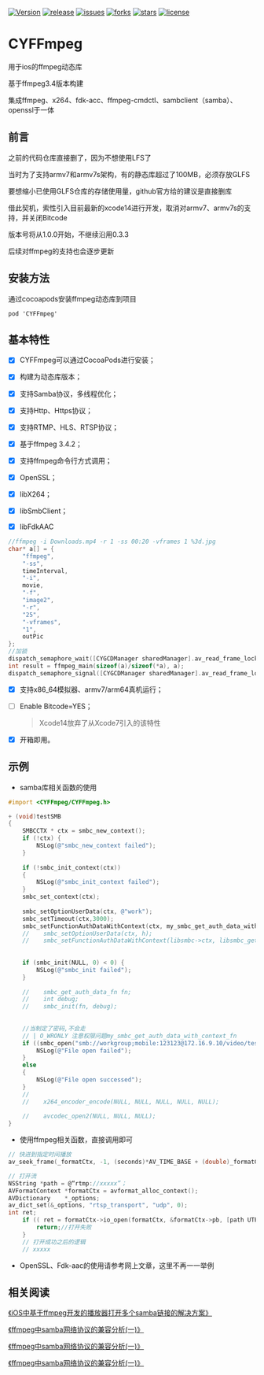 [![Version](https://img.shields.io/cocoapods/v/CYFFmpeg.svg?style=flat)](http://cocoapods.org/pods/CYFFmpeg)
[![release](https://badgen.net/github/release/yellowei/CYFFmpeg)](https://github.com/yellowei/CYFFmpeg/releases)
[![issues](https://img.shields.io/github/issues/yellowei/CYFFmpeg)](https://github.com/yellowei/CYFFmpeg/issues)
[![forks](https://img.shields.io/github/forks/yellowei/CYFFmpeg)](https://github.com/yellowei/CYFFmpeg/fork)
[![stars](https://img.shields.io/github/stars/yellowei/CYFFmpeg)](https://github.com/yellowei/CYFFmpeg/star)
[![license](https://img.shields.io/github/license/yellowei/CYFFmpeg)](https://github.com/yellowei/CYFFmpeg/blob/master/LICENSE)

# CYFFmpeg


用于ios的ffmpeg动态库

基于ffmpeg3.4版本构建

集成ffmpeg、x264、fdk-acc、ffmpeg-cmdctl、sambclient（samba）、openssl于一体



## 前言

之前的代码仓库直接删了，因为不想使用LFS了

当时为了支持armv7和armv7s架构，有的静态库超过了100MB，必须存放GLFS

要想缩小已使用GLFS仓库的存储使用量，github官方给的建议是直接删库

借此契机，索性引入目前最新的xcode14进行开发，取消对armv7、armv7s的支持，并关闭Bitcode

版本号将从1.0.0开始，不继续沿用0.3.3

后续对ffmpeg的支持也会逐步更新



## 安装方法

通过cocoapods安装ffmpeg动态库到项目

```
pod 'CYFFmpeg'
```



## 基本特性

- [x] CYFFmpeg可以通过CocoaPods进行安装；

- [x] 构建为动态库版本；

- [x] 支持Samba协议，多线程优化；

- [x] 支持Http、Https协议；

- [x] 支持RTMP、HLS、RTSP协议；

- [x] 基于ffmpeg 3.4.2；

- [x] 支持ffmpeg命令行方式调用；

- [x] OpenSSL；

- [x] libX264；

- [x] libSmbClient；

- [x] libFdkAAC

```objective-c
//ffmpeg -i Downloads.mp4 -r 1 -ss 00:20 -vframes 1 %3d.jpg
char* a[] = {
    "ffmpeg",
    "-ss",
    timeInterval,
    "-i",
    movie,
    "-f",
    "image2",
    "-r",
    "25",
    "-vframes",
    "1",
    outPic
};
//加锁
dispatch_semaphore_wait([CYGCDManager sharedManager].av_read_frame_lock, DISPATCH_TIME_FOREVER);
int result = ffmpeg_main(sizeof(a)/sizeof(*a), a);
dispatch_semaphore_signal([CYGCDManager sharedManager].av_read_frame_lock);
```

- [x] 支持x86_64模拟器、armv7/arm64真机运行；

- [ ] Enable Bitcode=YES；

  > Xcode14放弃了从Xcode7引入的该特性

- [x] 开箱即用。



## 示例

* samba库相关函数的使用

```Objective-C
#import <CYFFmpeg/CYFFmpeg.h>

+ (void)testSMB
{
    SMBCCTX * ctx = smbc_new_context();
    if (!ctx) {
        NSLog(@"smbc_new_context failed");
    }
    
    if (!smbc_init_context(ctx))
    {
        NSLog(@"smbc_init_context failed");
    }
    smbc_set_context(ctx);
    
    smbc_setOptionUserData(ctx, @"work");
    smbc_setTimeout(ctx,3000);
    smbc_setFunctionAuthDataWithContext(ctx, my_smbc_get_auth_data_with_context_fn);
    //    smbc_setOptionUserData(ctx, h);
    //    smbc_setFunctionAuthDataWithContext(libsmbc->ctx, libsmbc_get_auth_data);
    
    
    if (smbc_init(NULL, 0) < 0) {
        NSLog(@"smbc_init failed");
    }
    
    //    smbc_get_auth_data_fn fn;
    //    int debug;
    //    smbc_init(fn, debug);
    
    
    //当制定了密码,不会走
    // | O_WRONLY 注意权限问题my_smbc_get_auth_data_with_context_fn
    if ((smbc_open("smb://workgroup;mobile:123123@172.16.9.10/video/test.mp4", O_RDONLY, 0666)) < 0) {
        NSLog(@"File open failed");
    }
    else
    {
        NSLog(@"File open successed");
    }
    //
    //    x264_encoder_encode(NULL, NULL, NULL, NULL, NULL);
    
    //    avcodec_open2(NULL, NULL, NULL);
}

```

* 使用ffmpeg相关函数，直接调用即可

```Objective-C
// 快进到指定时间播放
av_seek_frame(_formatCtx, -1, (seconds)*AV_TIME_BASE + (double)_formatCtx->start_time, AVSEEK_FLAG_BACKWARD);//不指定stream进行seek

// 打开流
NSString *path = @“rtmp://xxxxx”；
AVFormatContext *formatCtx = avformat_alloc_context();
AVDictionary    *_options;
av_dict_set(&_options, "rtsp_transport", "udp", 0);
int ret;
    if (( ret = formatCtx->io_open(formatCtx, &formatCtx->pb, [path UTF8String], AVIO_FLAG_READ | formatCtx->avio_flags, &_options)) < 0){
        return;//打开失败
    }
    // 打开成功之后的逻辑
    // xxxxx

```

* OpenSSL、Fdk-aac的使用请参考网上文章，这里不再一一举例



## 相关阅读


[《iOS中基于ffmpeg开发的播放器打开多个samba链接的解决方案》](https://www.jianshu.com/p/2838b9ddecaf)

[《ffmpeg中samba网络协议的兼容分析(一)》](https://www.jianshu.com/p/ada84499f386)

[《ffmpeg中samba网络协议的兼容分析(一)》](https://www.jianshu.com/p/06b5794a7213)

[《ffmpeg中samba网络协议的兼容分析(一)》](https://www.jianshu.com/p/ada84499f386)
